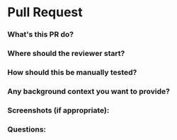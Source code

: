 # Pull Request

### What's this PR do?

### Where should the reviewer start?

### How should this be manually tested?

### Any background context you want to provide?

### Screenshots (if appropriate):

### Questions:
